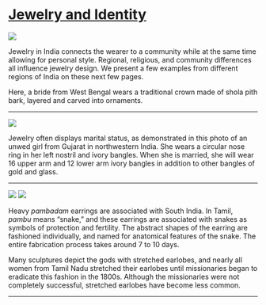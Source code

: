 # [Jewelry and Identity](http://artsmia.github.io/griot/#/stories/576)

![](http://cdn.dx.artsmia.org/thumbs/tn_2014_TDX_MIAArtStories_073.jpg)

Jewelry in India connects the wearer to a community while at the same time allowing for personal style. Regional, religious, and community differences all influence jewelry design. We present a few examples from different regions of India on these next few pages.

Here, a bride from West Bengal wears a traditional crown made of shola pith bark, layered and carved into ornaments.

---

![](http://cdn.dx.artsmia.org/thumbs/tn_2014_TDX_MIAArtStories_074.jpg)

Jewelry often displays marital status, as demonstrated in this photo of an unwed girl from Gujarat in northwestern India. She wears a circular nose ring in her left nostril and ivory bangles. When she is married, she will wear 16 upper arm and 12 lower arm ivory bangles in addition to other bangles of gold and glass.

---

![](http://cdn.dx.artsmia.org/thumbs/tn_2014_TDX_MIAArtStories_088.jpg)
![](http://cdn.dx.artsmia.org/thumbs/tn_mia_SlideScan_001258.jpg)

Heavy *pambadam* earrings are associated with South India. In Tamil, *pambu* means “snake,” and these earrings are associated with snakes as symbols of protection and fertility. The abstract shapes of the earring are fashioned individually, and named for anatomical features of the snake. The entire fabrication process takes around 7 to 10 days.

Many sculptures depict the gods with stretched earlobes, and nearly all women from Tamil Nadu stretched their earlobes until missionaries began to eradicate this fashion in the 1800s. Although the missionaries were not completely successful, stretched earlobes have become less common.

---
